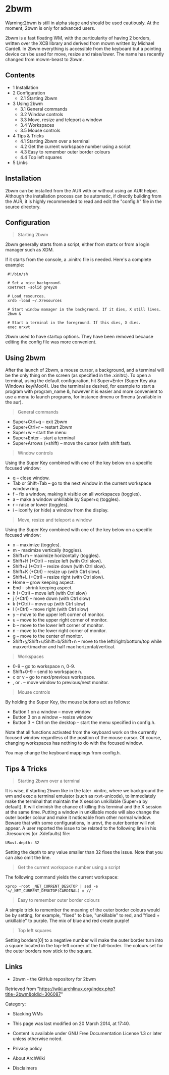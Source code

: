 2bwm
====

Warning:2bwm is still in alpha stage and should be used cautiously. At
the moment, 2bwm is only for advanced users.

2bwm is a fast floating WM, with the particularity of having 2 borders,
written over the XCB library and derived from mcwm written by Michael
Cardell. In 2bwm everything is accessible from the keyboard but a
pointing device can be used for move, resize and raise/lower. The name
has recently changed from mcwm-beast to 2bwm.

Contents
--------

-   1 Installation
-   2 Configuration
    -   2.1 Starting 2bwm
-   3 Using 2bwm
    -   3.1 General commands
    -   3.2 Window controls
    -   3.3 Move, resize and teleport a window
    -   3.4 Workspaces
    -   3.5 Mouse controls
-   4 Tips & Tricks
    -   4.1 Starting 2bwm over a terminal
    -   4.2 Get the current workspace number using a script
    -   4.3 Easy to remember outer border colours
    -   4.4 Top left squares
-   5 Links

Installation
------------

2bwm can be installed from the AUR with or without using an AUR helper.
Although the installation process can be automatic, if directly building
from the AUR, it is highly recommended to read and edit the "config.h"
file in the source directory.

Configuration
-------------

> Starting 2bwm

2bwm generally starts from a script, either from startx or from a login
manager such as XDM.

If it starts from the console, a .xinitrc file is needed. Here's a
complete example:

     #!/bin/sh
     
     # Set a nice background.
     xsetroot -solid grey20

     # Load resources.
     xrdb -load ~/.Xresources

     # Start window manager in the background. If it dies, X still lives.
     2bwm &

     # Start a terminal in the foreground. If this dies, X dies.
     exec urxvt

2bwm used to have startup options. They have been removed because
editing the config file was more convenient.

Using 2bwm
----------

After the launch of 2bwm, a mouse cursor, a background, and a terminal
will be the only thing on the screen (as specified in the .xinitrc). To
open a terminal, using the default configuration, hit Super+Enter (Super
Key aka Windows key/Mod4). Use the terminal as desired, for example to
start a program with program_name &, however it is easier and more
convenient to use a menu to launch programs, for instance dmenu or 9menu
(available in the aur).

> General commands

-   Super+Ctrl+q – exit 2bwm
-   Super+Ctrl+r – restart 2bwm
-   Super+w – start the menu
-   Super+Enter – start a terminal
-   Super+Arrows (+shift) – move the cursor (with shift fast).

> Window controls

Using the Super Key combined with one of the key below on a specific
focused window:

-   q – close window.
-   Tab or Shift+Tab – go to the next window in the current workspace
    window ring.
-   f – fix a window, making it visible on all workspaces (toggles).
-   a – make a window unkillable by Super+q (toggles).
-   r – raise or lower (toggles).
-   i – iconify (or hide) a window from the display.

> Move, resize and teleport a window

Using the Super Key combined with one of the key below on a specific
focused window:

-   x – maximize (toggles).
-   m – maximize vertically (toggles).
-   Shift+m – maximize horizontally (toggles).
-   Shift+H (+Ctrl) – resize left (with Ctrl slow).
-   Shift+J (+Ctrl) – resize down (with Ctrl slow).
-   Shift+K (+Ctrl) – resize up (with Ctrl slow).
-   Shift+L (+Ctrl) – resize right (with Ctrl slow).
-   Home – grow keeping aspect.
-   End – shrink keeping aspect.
-   h (+Ctrl) – move left (with Ctrl slow)
-   j (+Ctrl) – move down (with Ctrl slow)
-   k (+Ctrl) – move up (with Ctrl slow)
-   l (+Ctrl) – move right (with Ctrl slow)
-   y – move to the upper left corner of monitor.
-   u – move to the upper right corner of monitor.
-   b – move to the lower left corner of monitor.
-   n – move to the lower right corner of monitor.
-   g – move to the center of monitor.
-   Shift+y/Shift+u/Shift+b/Shift+n – move to the left/right/bottom/top
    while maxvert/maxhor and half max horizontal/vertical.

> Workspaces

-   0-9 – go to workspace n, 0-9.
-   Shift+0-9 – send to workspace n.
-   c or v – go to next/previous workspace.
-   , or . – move window to previous/next monitor.

> Mouse controls

By holding the Super Key, the mouse buttons act as follows:

-   Button 1 on a window – move window
-   Button 3 on a window – resize window
-   Button 3 + Ctrl on the desktop – start the menu specified in
    config.h.

Note that all functions activated from the keyboard work on the
currently focused window regardless of the position of the mouse cursor.
Of course, changing workspaces has nothing to do with the focused
window.

You may change the keyboard mappings from config.h.

Tips & Tricks
-------------

> Starting 2bwm over a terminal

It is wise, if starting 2bwm like in the later .xinitrc, where we
background the wm and exec a terminal emulator (such as rxvt-unicode),
to immediately make the terminal that maintain the X session unkillable
(Super+a by default). It will diminish the chance of killing this
terminal and the X session at the same time. Putting a window in
unkillable mode will also change the outer border colour and make it
noticeable from other normal window. Beware that with some
configurations, in urxvt, the outer border will not appear. A user
reported the issue to be related to the following line in his
.Xresources (or .Xdefaults) file:

    URxvt.depth: 32

Setting the depth to any value smaller than 32 fixes the issue. Note
that you can also omit the line.

> Get the current workspace number using a script

The following command yields the current workspace:

    xprop -root _NET_CURRENT_DESKTOP | sed -e 's/_NET_CURRENT_DESKTOP(CARDINAL) = //'

> Easy to remember outer border colours

A simple trick to remember the meaning of the outer border colours would
be by setting, for example, "fixed" to blue, "unkillable" to red, and
"fixed + unkillable" to purple. The mix of blue and red create purple!

> Top left squares

Setting borders[0] to a negative number will make the outer border turn
into a square located in the top-left corner of the full-border. The
colours set for the outer borders now stick to the square.

Links
-----

-   2bwm - the GitHub repository for 2bwm

Retrieved from
"https://wiki.archlinux.org/index.php?title=2bwm&oldid=306087"

Category:

-   Stacking WMs

-   This page was last modified on 20 March 2014, at 17:40.
-   Content is available under GNU Free Documentation License 1.3 or
    later unless otherwise noted.
-   Privacy policy
-   About ArchWiki
-   Disclaimers
